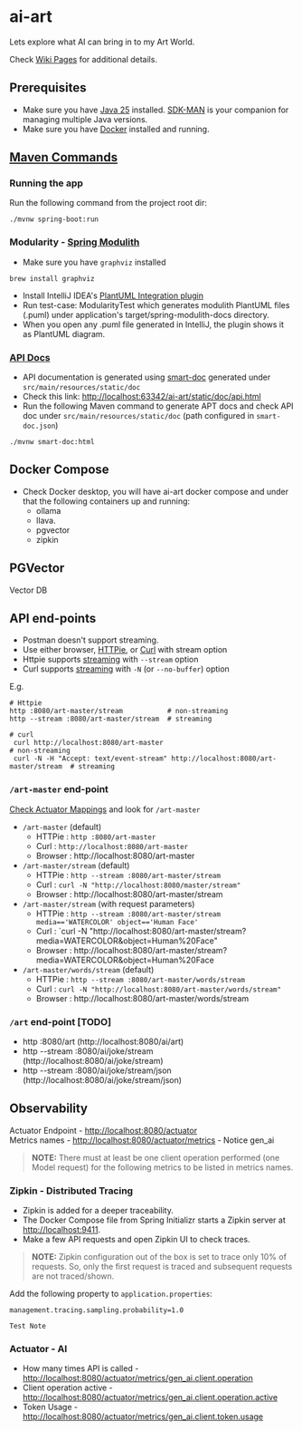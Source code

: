 # ai-art
Lets explore what AI can bring in to my Art World.

Check [Wiki Pages](https://github.com/gpottepalem/ai-art/wiki) for additional details.

## Prerequisites
* Make sure you have [Java 25](https://www.java.com/en/) installed. [SDK-MAN](https://sdkman.io/) is your companion for managing multiple Java
  versions.
* Make sure you have [Docker](https://www.docker.com/) installed and running.

## [Maven Commands](./MAVEN.md)

### Running the app
Run the following command from the project root dir:
```shell
./mvnw spring-boot:run
```
### Modularity - [Spring Modulith](https://docs.spring.io/spring-modulith/reference/)

* Make sure you have `graphviz` installed
```shell
brew install graphviz
```
* Install IntelliJ IDEA's [PlantUML Integration plugin](https://plugins.jetbrains.com/plugin/7017-plantuml4idea)
* Run test-case: ModularityTest which generates modulith PlantUML files (.puml) under application's target/spring-modulith-docs directory.
* When you open any .puml file generated in IntelliJ, the plugin shows it as PlantUML diagram.

### [API Docs](https://smart-doc-group.github.io/)
* API documentation is generated using [smart-doc](https://smart-doc-group.github.io/) generated under `src/main/resources/static/doc`  
* Check this link: [http://localhost:63342/ai-art/static/doc/api.html](http://localhost:63342/ai-art/static/doc/api.html)
* Run the following Maven command to generate APT docs and check API doc under `src/main/resources/static/doc` (path configured in `smart-doc.json`)
```
./mvnw smart-doc:html
```

## Docker Compose
* Check Docker desktop, you will have ai-art docker compose and under that the following containers up and running:
  * ollama
  * llava.
  * pgvector
  * zipkin

## PGVector
Vector DB

## API end-points
* Postman doesn't support streaming.
* Use either browser, [HTTPie](https://httpie.io/), or [Curl](https://curl.se/) with stream option  
* Httpie supports [streaming](https://httpie.io/docs/cli/streamed-responses) with `--stream` option
* Curl supports [streaming](https://curl.se/docs/manpage.html#--no-buffer) with `-N` (or `--no-buffer`) option

E.g.
```shell
# Httpie
http :8080/art-master/stream           # non-streaming
http --stream :8080/art-master/stream  # streaming

# curl
 curl http://localhost:8080/art-master                                           # non-streaming
 curl -N -H "Accept: text/event-stream" http://localhost:8080/art-master/stream  # streaming
```

### `/art-master` end-point
[Check Actuator Mappings](http://localhost:8080/actuator/mappings) and look for `/art-master`  

* `/art-master` (default)
  * HTTPie : `http :8080/art-master`
  * Curl : `http://localhost:8080/art-master`
  * Browser : http://localhost:8080/art-master
* `/art-master/stream` (default)
  * HTTPie : `http --stream :8080/art-master/stream`
  * Curl : `curl -N "http://localhost:8080/master/stream"`
  * Browser : http://localhost:8080/art-master/stream
* `/art-master/stream` (with request parameters)
  * HTTPie : `http --stream :8080/art-master/stream media=='WATERCOLOR' object=='Human Face'`
  * Curl : `curl -N "http://localhost:8080/art-master/stream?media=WATERCOLOR&object=Human%20Face"
  * Browser : http://localhost:8080/art-master/stream?media=WATERCOLOR&object=Human%20Face
* `/art-master/words/stream` (default)
  * HTTPie : `http --stream :8080/art-master/words/stream`
  * Curl : `curl -N "http://localhost:8080/art-master/words/stream"`
  * Browser : http://localhost:8080/art-master/words/stream
  
### `/art` end-point [TODO]
* http :8080/art (http://localhost:8080/ai/art)
* http --stream :8080/ai/joke/stream (http://localhost:8080/ai/joke/stream)  
* http --stream :8080/ai/joke/stream/json (http://localhost:8080/ai/joke/stream/json)

## Observability

Actuator Endpoint - [http://localhost:8080/actuator](http://localhost:8080/actuator)  
Metrics names - [http://localhost:8080/actuator/metrics](http://localhost:8080/actuator/metrics) - Notice gen_ai  
> **NOTE:**
> There must at least be one client operation performed (one Model request) for the following metrics to be
> listed in metrics names. 

### Zipkin - Distributed Tracing
* Zipkin is added for a deeper traceability.
* The Docker Compose file from Spring Initializr starts a Zipkin server at [http://localhost:9411](http://localhost:9411).
* Make a few API requests and open Zipkin UI to check traces.

> **NOTE:**
> Zipkin configuration out of the box is set to trace only 10% of requests. So, only the first request is traced and 
subsequent requests are not traced/shown.

Add the following property to `application.properties`:
```
management.tracing.sampling.probability=1.0
```
~~~
Test Note
~~~

### Actuator - AI 
* How many times API is called - [http://localhost:8080/actuator/metrics/gen_ai.client.operation](http://localhost:8080/actuator/metrics/gen_ai.client.operation)
* Client operation active - [http://localhost:8080/actuator/metrics/gen_ai.client.operation.active](http://localhost:8080/actuator/metrics/gen_ai.client.operation.active)  
* Token Usage - [http://localhost:8080/actuator/metrics/gen_ai.client.token.usage](http://localhost:8080/actuator/metrics/gen_ai.client.token.usage)
